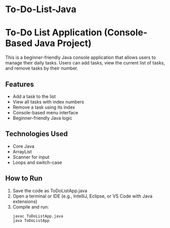 # To-Do-List-Java
# To-Do List Application (Console-Based Java Project)

This is a beginner-friendly Java console application that allows users to manage their daily tasks. Users can add tasks, view the current list of tasks, and remove tasks by their number.

## Features
- Add a task to the list
- View all tasks with index numbers
- Remove a task using its index
- Console-based menu interface
- Beginner-friendly Java logic

## Technologies Used
- Core Java
- ArrayList
- Scanner for input
- Loops and switch-case

## How to Run
1. Save the code as ToDoListApp.java
2. Open a terminal or IDE (e.g., IntelliJ, Eclipse, or VS Code with Java extensions)
3. Compile and run:
   ```bash
   javac ToDoListApp.java
   java ToDoListApp
